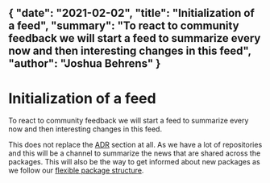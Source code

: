 {
    "date": "2021-02-02",
    "title": "Initialization of a feed",
    "summary": "To react to community feedback we will start a feed to summarize every now and then interesting changes in this feed",
    "author": "Joshua Behrens"
}
---
# Initialization of a feed

To react to community feedback we will start a feed to summarize every now and then interesting changes in this feed.

This does not replace the [ADR](https://connect.heptacom.de/#/adr/2020-08-10-architecture-decision-records) section at all.
As we have a lot of repositories and this will be a channel to summarize the news that are shared across the packages.
This will also be the way to get informed about new packages as we follow our [flexible package structure](https://connect.heptacom.de/#/general-resources/002-package-structure). 
